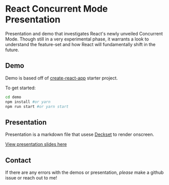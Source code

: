 # React Concurrent Mode Presentation

Presentation and demo that investigates React's newly unveiled Concurrent Mode. Though still in a very experimental phase, it warrants a look to understand the feature-set and how React will fundamentally shift in the future.

## Demo

Demo is based off of [create-react-app](https://github.com/facebook/create-react-app) starter project.

To get started:

```bash
cd demo
npm install #or yarn
npm run start #or yarn start
```

## Presentation

Presentation is a markdown file that usese [Deckset](https://www.deckset.com/) to render onscreen.

[View presentation slides here](https://github.com/willvedd/react-concurrent-mode/blob/master/presentation/presentation--short.md)

## Contact

If there are any errors with the demos or presentation, _please_ make a github issue or reach out to me!
